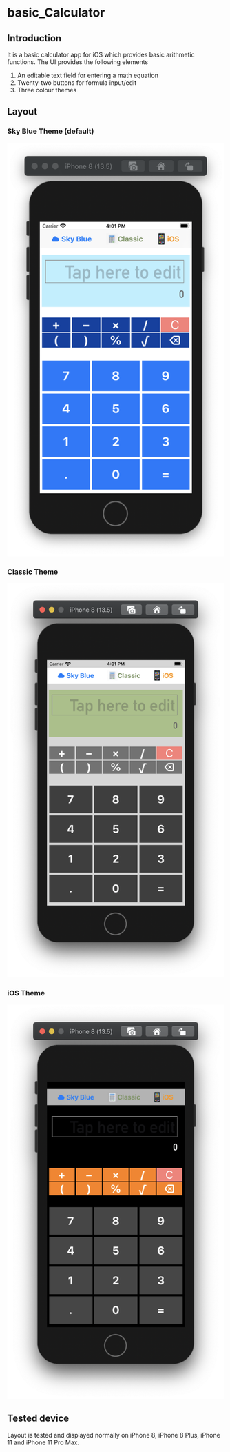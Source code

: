 # basic_Calculator


## Introduction

It is a basic calculator app for iOS which provides basic arithmetic functions. The UI provides the following elements

 1. An editable text field for entering a math equation
 2. Twenty-two buttons for formula input/edit
 3. Three colour themes


## Layout

### Sky Blue Theme (default)
![Image of default layout](Layout_Img/default_theme.png)


### Classic Theme
![Image of classic layout](Layout_Img/classic_theme.png)


### iOS Theme
![Image of classic layout](Layout_Img/ios_theme.png)


## Tested device

Layout is tested and displayed normally on iPhone 8, iPhone 8 Plus, iPhone 11 and iPhone 11 Pro Max.
